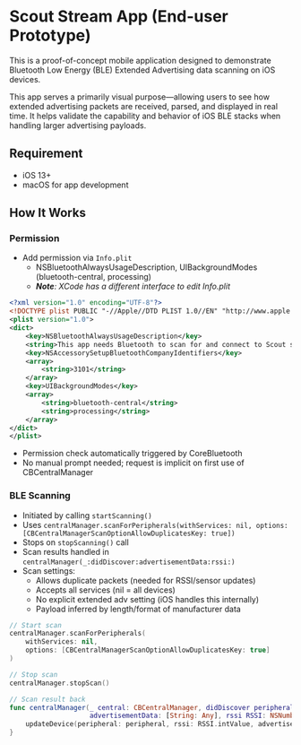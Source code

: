 # Scout Stream App (End-user Prototype)

This is a proof-of-concept mobile application designed to demonstrate Bluetooth Low Energy (BLE) Extended Advertising data scanning on iOS devices.

This app serves a primarily visual purpose—allowing users to see how extended advertising packets are received, parsed, and displayed in real time. It helps validate the capability and behavior of iOS BLE stacks when handling larger advertising payloads.

## Requirement

- iOS 13+
- macOS for app development

## How It Works

### Permission

- Add permission via `Info.plit`
  - NSBluetoothAlwaysUsageDescription, UIBackgroundModes (bluetooth-central, processing)
  - _**Note**: XCode has a different interface to edit Info.plit_

```xml
<?xml version="1.0" encoding="UTF-8"?>
<!DOCTYPE plist PUBLIC "-//Apple//DTD PLIST 1.0//EN" "http://www.apple.com/DTDs/PropertyList-1.0.dtd">
<plist version="1.0">
<dict>
	<key>NSBluetoothAlwaysUsageDescription</key>
	<string>This app needs Bluetooth to scan for and connect to Scout sensors.</string>
	<key>NSAccessorySetupBluetoothCompanyIdentifiers</key>
	<array>
		<string>3101</string>
	</array>
	<key>UIBackgroundModes</key>
	<array>
		<string>bluetooth-central</string>
		<string>processing</string>
	</array>
</dict>
</plist>
```
- Permission check automatically triggered by CoreBluetooth
- No manual prompt needed; request is implicit on first use of CBCentralManager

### BLE Scanning

- Initiated by calling `startScanning()`
- Uses `centralManager.scanForPeripherals(withServices: nil, options: [CBCentralManagerScanOptionAllowDuplicatesKey: true])`
- Stops on `stopScanning()` call
- Scan results handled in `centralManager(_:didDiscover:advertisementData:rssi:)`
- Scan settings:
  - Allows duplicate packets (needed for RSSI/sensor updates)
  - Accepts all services (nil = all devices)
  - No explicit extended adv setting (iOS handles this internally)
  - Payload inferred by length/format of manufacturer data

```swift
// Start scan
centralManager.scanForPeripherals(
    withServices: nil,
    options: [CBCentralManagerScanOptionAllowDuplicatesKey: true]
)

// Stop scan
centralManager.stopScan()

// Scan result back
func centralManager(_ central: CBCentralManager, didDiscover peripheral: CBPeripheral,
                    advertisementData: [String: Any], rssi RSSI: NSNumber) {
    updateDevice(peripheral: peripheral, rssi: RSSI.intValue, advertisementData: advertisementData)
}
```
